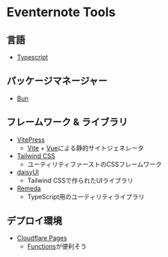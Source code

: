 # Eventernote Tools

## 言語

- [Typescript](https://www.typescriptlang.org/)

## パッケージマネージャー

- [Bun](https://bun.sh/)

## フレームワーク & ライブラリ

- [VitePress](https://vitepress.dev/)
  - [Vite](https://ja.vitejs.dev/) + [Vue](https://ja.vuejs.org/)による静的サイトジェネレータ
- [Tailwind CSS](https://tailwindcss.com/)
  - ユーティリティファーストのCSSフレームワーク
- [daisyUI](https://daisyui.com/)
  - Tailwind CSSで作られたUIライブラリ
- [Remeda](https://remedajs.com/)
  - TypeScript用のユーティリティライブラリ

## デプロイ環境

- [Cloudflare Pages](https://developers.cloudflare.com/pages/)
  - [Functions](https://developers.cloudflare.com/pages/functions/)が便利そう
